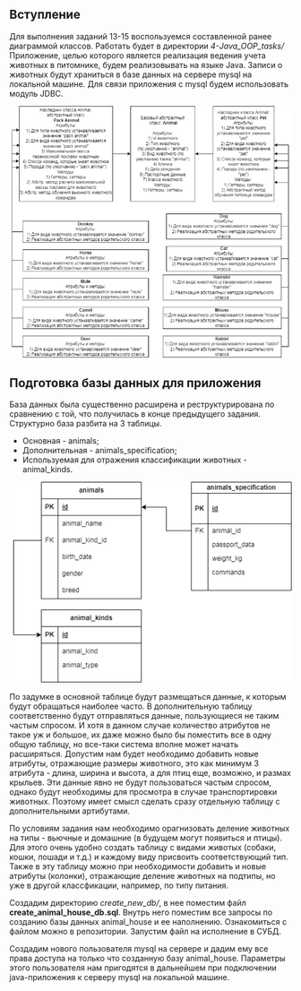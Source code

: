 ## Вступление

Для выполнения заданий 13-15 воспользуемся составленной ранее диаграммой классов. Работать будет в директории *4-Java_OOP_tasks/*
Приложение, целью которого является реализация ведения учета животных в питомнике, будем реализовывать на языке Java. Записи о животных 
будут храниться в базе данных на сервере mysql на локальной машине. Для связи приложения с mysql будем использовать модуль JDBC. 

![Диаграмма классов](descr_tasks_13-15/diagramOfClasses.png)

## Подготовка базы данных для приложения

База данных была существенно расширена и реструктурирована по сравнению с той, что получилась в конце предыдущего задания.
Структурно база разбита на 3 таблицы. 

- Основная - animals;
- Дополнительная - animals\_specification;
- Используемая для отражения классификации животных - animal\_kinds.

![Диаграмма классов](descr_tasks_13-15/diagramOfTables.png)

По задумке в основной таблице будут размещаться данные, к которым будут обращаться наиболее часто. В дополнительную таблицу соответственно будут отправляться данные,
пользующиеся не таким частым спросом. И хотя в данном случае количество атрибутов не такое уж и большое, их даже можно было бы поместить все в одну общую таблицу, но все-таки
система вполне может начать расширяться. Допустим нам будет необходимо добавить новые атрибуты, отражающие размеры животного, это как минимум 3 атрибута - длина, ширина и высота,
а для птиц еще, возможно, и размах крыльев. Эти данные явно не будут пользоваться частым спросом, однако будут необходимы для просмотра в случае транспортировки животных. 
Поэтому имеет смысл сделать сразу отдельную таблицу с дополнительными артибутами. 

По условиям задания нам необходимо орагнизовать деление животных на типы - вьючные и домашние (в будущем могут появиться и птицы). Для этого очень удобно создать
таблицу с видами животых (собаки, кошки, лошади и т.д.) и каждому виду присвоить соответствующий тип. Также в эту таблицу можно при необходимости
добавить и новые атрибуты (колонки), отражающие деление животных на подтипы, но уже в другой классфикации, например, по типу питания.

Создадим директорию *create_new_db/*, в нее поместим файл **create_animal_house_db.sql**. Внутрь него поместим все запросы по созданию базы данных animal\_house и ее наполнению.
Ознакомиться с файлом можно в репозитории. Запустим файл на исполнение в СУБД. 

Создадим нового пользователя mysql на сервере и дадим ему все права доступа на только что созданную базу animal\_house. Параметры этого пользователя нам пригодятся 
в дальнейшем при подключении java-приложения к серверу mysql на локальной машине. 

